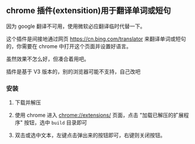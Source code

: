 chrome 插件(extensition)用于翻译单词或短句
--------

因为 google 翻译不可用，使用微软必应翻译临时代替一下。

这个插件是间接地通过网页 <https://cn.bing.com/translator> 来翻译单词或短句的，你需要在 chrome 中打开这个页面并设置好语言。

虽然效果不怎么好，但凑合着用吧。

插件是基于 V3 版本的，别的浏览器可能不支持，自己改吧

### 安装

1. 下载并解压

2. 使用 chrome 进入 <chrome://extensions/> 页面，点击 "加载已解压的扩展程序" 按钮，选中 `build` 目录即可

3. 双击或选中文本，左键点击弹出来的按钮即可，右键则关闭按钮。
